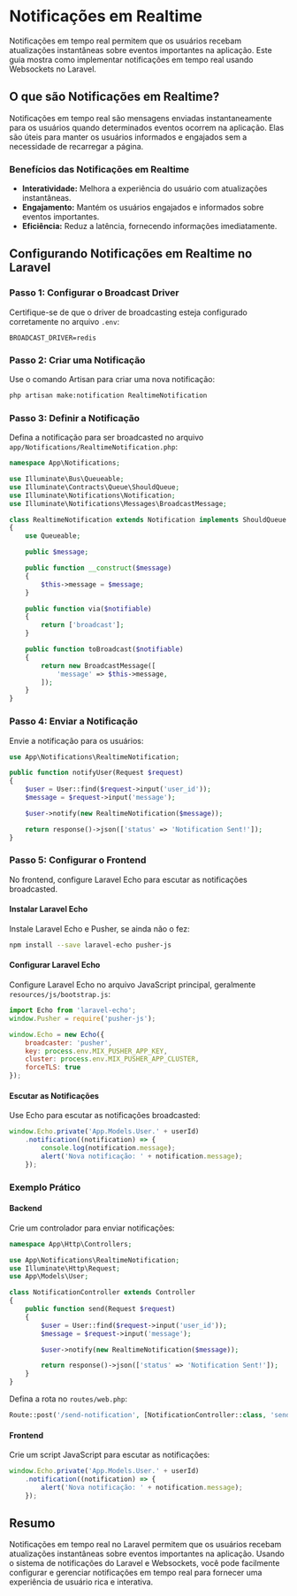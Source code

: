 # Notificações em Realtime

Notificações em tempo real permitem que os usuários recebam atualizações instantâneas sobre eventos importantes na aplicação. Este guia mostra como implementar notificações em tempo real usando Websockets no Laravel.

## O que são Notificações em Realtime?

Notificações em tempo real são mensagens enviadas instantaneamente para os usuários quando determinados eventos ocorrem na aplicação. Elas são úteis para manter os usuários informados e engajados sem a necessidade de recarregar a página.

### Benefícios das Notificações em Realtime

- **Interatividade:** Melhora a experiência do usuário com atualizações instantâneas.
- **Engajamento:** Mantém os usuários engajados e informados sobre eventos importantes.
- **Eficiência:** Reduz a latência, fornecendo informações imediatamente.

## Configurando Notificações em Realtime no Laravel

### Passo 1: Configurar o Broadcast Driver

Certifique-se de que o driver de broadcasting esteja configurado corretamente no arquivo `.env`:

```env
BROADCAST_DRIVER=redis
```

### Passo 2: Criar uma Notificação

Use o comando Artisan para criar uma nova notificação:

```bash
php artisan make:notification RealtimeNotification
```

### Passo 3: Definir a Notificação

Defina a notificação para ser broadcasted no arquivo `app/Notifications/RealtimeNotification.php`:

```php
namespace App\Notifications;

use Illuminate\Bus\Queueable;
use Illuminate\Contracts\Queue\ShouldQueue;
use Illuminate\Notifications\Notification;
use Illuminate\Notifications\Messages\BroadcastMessage;

class RealtimeNotification extends Notification implements ShouldQueue
{
    use Queueable;

    public $message;

    public function __construct($message)
    {
        $this->message = $message;
    }

    public function via($notifiable)
    {
        return ['broadcast'];
    }

    public function toBroadcast($notifiable)
    {
        return new BroadcastMessage([
            'message' => $this->message,
        ]);
    }
}
```

### Passo 4: Enviar a Notificação

Envie a notificação para os usuários:

```php
use App\Notifications\RealtimeNotification;

public function notifyUser(Request $request)
{
    $user = User::find($request->input('user_id'));
    $message = $request->input('message');

    $user->notify(new RealtimeNotification($message));

    return response()->json(['status' => 'Notification Sent!']);
}
```

### Passo 5: Configurar o Frontend

No frontend, configure Laravel Echo para escutar as notificações broadcasted.

#### Instalar Laravel Echo

Instale Laravel Echo e Pusher, se ainda não o fez:

```bash
npm install --save laravel-echo pusher-js
```

#### Configurar Laravel Echo

Configure Laravel Echo no arquivo JavaScript principal, geralmente `resources/js/bootstrap.js`:

```js
import Echo from 'laravel-echo';
window.Pusher = require('pusher-js');

window.Echo = new Echo({
    broadcaster: 'pusher',
    key: process.env.MIX_PUSHER_APP_KEY,
    cluster: process.env.MIX_PUSHER_APP_CLUSTER,
    forceTLS: true
});
```

#### Escutar as Notificações

Use Echo para escutar as notificações broadcasted:

```js
window.Echo.private('App.Models.User.' + userId)
    .notification((notification) => {
        console.log(notification.message);
        alert('Nova notificação: ' + notification.message);
    });
```

### Exemplo Prático

#### Backend

Crie um controlador para enviar notificações:

```php
namespace App\Http\Controllers;

use App\Notifications\RealtimeNotification;
use Illuminate\Http\Request;
use App\Models\User;

class NotificationController extends Controller
{
    public function send(Request $request)
    {
        $user = User::find($request->input('user_id'));
        $message = $request->input('message');

        $user->notify(new RealtimeNotification($message));

        return response()->json(['status' => 'Notification Sent!']);
    }
}
```

Defina a rota no `routes/web.php`:

```php
Route::post('/send-notification', [NotificationController::class, 'send']);
```

#### Frontend

Crie um script JavaScript para escutar as notificações:

```js
window.Echo.private('App.Models.User.' + userId)
    .notification((notification) => {
        alert('Nova notificação: ' + notification.message);
    });
```

## Resumo

Notificações em tempo real no Laravel permitem que os usuários recebam atualizações instantâneas sobre eventos importantes na aplicação. Usando o sistema de notificações do Laravel e Websockets, você pode facilmente configurar e gerenciar notificações em tempo real para fornecer uma experiência de usuário rica e interativa.
